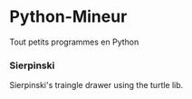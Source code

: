 # Python-Mineur
Tout petits programmes en Python

### Sierpinski
Sierpinski's traingle drawer using the turtle lib.
